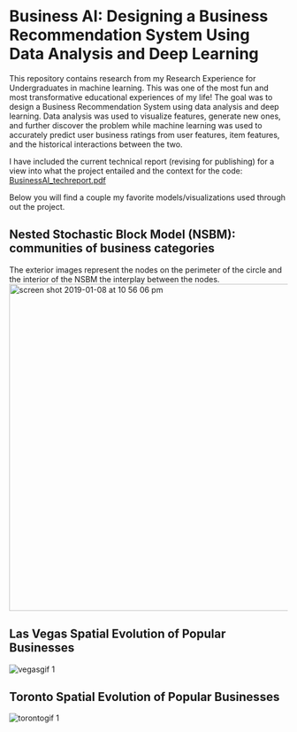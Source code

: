 # Business AI: Designing a Business Recommendation System Using Data Analysis and Deep Learning
This repository contains research from my Research Experience for Undergraduates in machine learning. This was one of the most fun and most transformative educational experiences of my life! The goal was to design a Business Recommendation System using data analysis and deep learning. Data analysis was used to visualize features, generate new ones, and further discover the problem while machine learning was used to accurately predict user business ratings from user features, item features, and the historical interactions between the two.

I have included the current technical report (revising for publishing) for a view into what the project entailed and the context for the code:
[BusinessAI_techreport.pdf](https://github.com/JohnAnthonyBowllan/BusinessAI/files/2739236/BusinessAI_techreport.pdf)

Below you will find a couple my favorite models/visualizations used through out the project.

## Nested Stochastic Block Model (NSBM): communities of business categories
The exterior images represent the nodes on the perimeter of the circle and the interior of the NSBM the interplay between the nodes.
<img width="591" alt="screen shot 2019-01-08 at 10 56 06 pm" src="https://user-images.githubusercontent.com/22419878/50875962-ad012180-1398-11e9-8424-a5b59875729a.png">
## Las Vegas Spatial Evolution of Popular Businesses
![vegasgif 1](https://user-images.githubusercontent.com/22419878/50874401-e2eed780-1391-11e9-9a6b-4b696d4de588.gif)
## Toronto Spatial Evolution of Popular Businesses
![torontogif 1](https://user-images.githubusercontent.com/22419878/50874434-06198700-1392-11e9-930f-a73ab6251671.gif)


